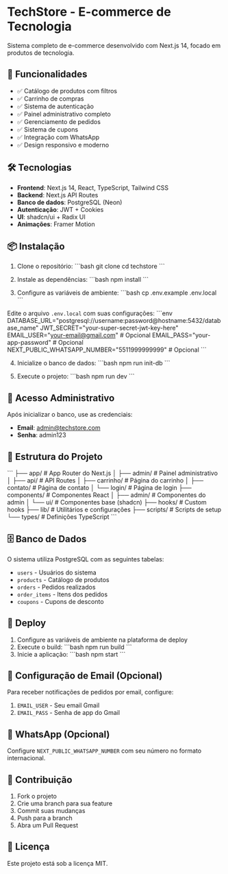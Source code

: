 # TechStore - E-commerce de Tecnologia

Sistema completo de e-commerce desenvolvido com Next.js 14, focado em produtos de tecnologia.

## 🚀 Funcionalidades

- ✅ Catálogo de produtos com filtros
- ✅ Carrinho de compras
- ✅ Sistema de autenticação
- ✅ Painel administrativo completo
- ✅ Gerenciamento de pedidos
- ✅ Sistema de cupons
- ✅ Integração com WhatsApp
- ✅ Design responsivo e moderno

## 🛠️ Tecnologias

- **Frontend**: Next.js 14, React, TypeScript, Tailwind CSS
- **Backend**: Next.js API Routes
- **Banco de dados**: PostgreSQL (Neon)
- **Autenticação**: JWT + Cookies
- **UI**: shadcn/ui + Radix UI
- **Animações**: Framer Motion

## 📦 Instalação

1. Clone o repositório:
\`\`\`bash
git clone <repository-url>
cd techstore
\`\`\`

2. Instale as dependências:
\`\`\`bash
npm install
\`\`\`

3. Configure as variáveis de ambiente:
\`\`\`bash
cp .env.example .env.local
\`\`\`

Edite o arquivo `.env.local` com suas configurações:
\`\`\`env
DATABASE_URL="postgresql://username:password@hostname:5432/database_name"
JWT_SECRET="your-super-secret-jwt-key-here"
EMAIL_USER="your-email@gmail.com" # Opcional
EMAIL_PASS="your-app-password" # Opcional
NEXT_PUBLIC_WHATSAPP_NUMBER="5511999999999" # Opcional
\`\`\`

4. Inicialize o banco de dados:
\`\`\`bash
npm run init-db
\`\`\`

5. Execute o projeto:
\`\`\`bash
npm run dev
\`\`\`

## 🔐 Acesso Administrativo

Após inicializar o banco, use as credenciais:
- **Email**: admin@techstore.com
- **Senha**: admin123

## 📁 Estrutura do Projeto

\`\`\`
├── app/                    # App Router do Next.js
│   ├── admin/             # Painel administrativo
│   ├── api/               # API Routes
│   ├── carrinho/          # Página do carrinho
│   ├── contato/           # Página de contato
│   └── login/             # Página de login
├── components/            # Componentes React
│   ├── admin/             # Componentes do admin
│   └── ui/                # Componentes base (shadcn)
├── hooks/                 # Custom hooks
├── lib/                   # Utilitários e configurações
├── scripts/               # Scripts de setup
└── types/                 # Definições TypeScript
\`\`\`

## 🗄️ Banco de Dados

O sistema utiliza PostgreSQL com as seguintes tabelas:
- `users` - Usuários do sistema
- `products` - Catálogo de produtos
- `orders` - Pedidos realizados
- `order_items` - Itens dos pedidos
- `coupons` - Cupons de desconto

## 🚀 Deploy

1. Configure as variáveis de ambiente na plataforma de deploy
2. Execute o build:
\`\`\`bash
npm run build
\`\`\`
3. Inicie a aplicação:
\`\`\`bash
npm start
\`\`\`

## 📧 Configuração de Email (Opcional)

Para receber notificações de pedidos por email, configure:
1. `EMAIL_USER` - Seu email Gmail
2. `EMAIL_PASS` - Senha de app do Gmail

## 📱 WhatsApp (Opcional)

Configure `NEXT_PUBLIC_WHATSAPP_NUMBER` com seu número no formato internacional.

## 🤝 Contribuição

1. Fork o projeto
2. Crie uma branch para sua feature
3. Commit suas mudanças
4. Push para a branch
5. Abra um Pull Request

## 📄 Licença

Este projeto está sob a licença MIT.

